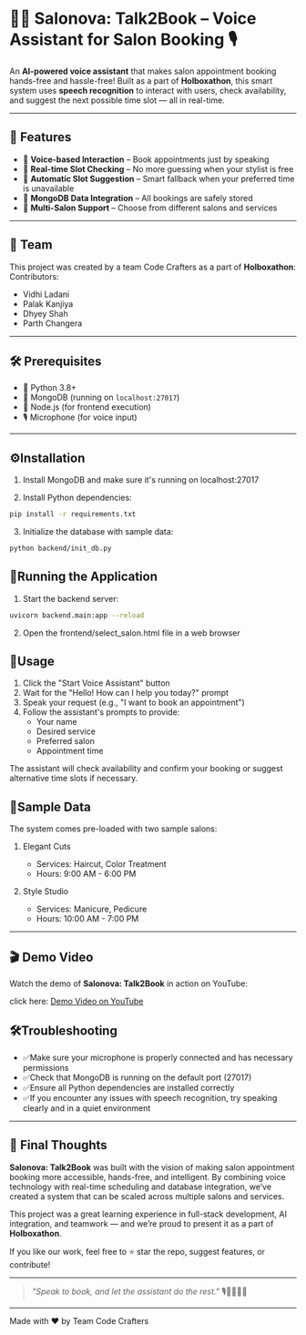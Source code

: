 # 💇‍♀️ Salonova: Talk2Book – Voice Assistant for Salon Booking 🎙️

An **AI-powered voice assistant** that makes salon appointment booking hands-free and hassle-free! Built as a part of **Holboxathon**, this smart system uses **speech recognition** to interact with users, check availability, and suggest the next possible time slot — all in real-time.

---

## 🌟 Features

- 🎤 **Voice-based Interaction** – Book appointments just by speaking
- 📅 **Real-time Slot Checking** – No more guessing when your stylist is free
- 🤖 **Automatic Slot Suggestion** – Smart fallback when your preferred time is unavailable
- 🧠 **MongoDB Data Integration** – All bookings are safely stored
- 🏢 **Multi-Salon Support** – Choose from different salons and services

---

## 👥 Team

This project was created by a team Code Crafters as a part of **Holboxathon**:
Contributors:
- Vidhi Ladani
- Palak Kanjiya
- Dhyey Shah
- Parth Changera


---

## 🛠️ Prerequisites

- 🐍 Python 3.8+
- 🍃 MongoDB (running on `localhost:27017`)
- 🧩 Node.js (for frontend execution)
- 🎙️ Microphone (for voice input)

---

## ⚙️Installation

1. Install MongoDB and make sure it's running on localhost:27017

2. Install Python dependencies:
```bash
pip install -r requirements.txt
```

3. Initialize the database with sample data:
```bash
python backend/init_db.py
```

## 🚀Running the Application

1. Start the backend server:
```bash
uvicorn backend.main:app --reload
```

2. Open the frontend/select_salon.html file in a web browser

## 🎯Usage

1. Click the "Start Voice Assistant" button
2. Wait for the "Hello! How can I help you today?" prompt
3. Speak your request (e.g., "I want to book an appointment")
4. Follow the assistant's prompts to provide:
   - Your name
   - Desired service
   - Preferred salon
   - Appointment time

The assistant will check availability and confirm your booking or suggest alternative time slots if necessary.

## 🧪Sample Data

The system comes pre-loaded with two sample salons:

1. Elegant Cuts
   - Services: Haircut, Color Treatment
   - Hours: 9:00 AM - 6:00 PM

2. Style Studio
   - Services: Manicure, Pedicure
   - Hours: 10:00 AM - 7:00 PM

---

## 🎬 Demo Video

Watch the demo of **Salonova: Talk2Book** in action on YouTube:

click here: [Demo Video on YouTube](https://youtu.be/jTRF2rQfHMs?feature=shared)

## 🛠️Troubleshooting

- ✅Make sure your microphone is properly connected and has necessary permissions
- ✅Check that MongoDB is running on the default port (27017)
- ✅Ensure all Python dependencies are installed correctly
- ✅If you encounter any issues with speech recognition, try speaking clearly and in a quiet environment

---

## 🙌 Final Thoughts

**Salonova: Talk2Book** was built with the vision of making salon appointment booking more accessible, hands-free, and intelligent. By combining voice technology with real-time scheduling and database integration, we’ve created a system that can be scaled across multiple salons and services.

This project was a great learning experience in full-stack development, AI integration, and teamwork — and we’re proud to present it as a part of **Holboxathon**.

If you like our work, feel free to ⭐ star the repo, suggest features, or contribute!

---

> _"Speak to book, and let the assistant do the rest."_ 🎙️💇‍♂️💇‍♀️

---

Made with ❤️ by Team Code Crafters
